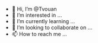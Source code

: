 - 👋 Hi, I’m @Tvouan
- 👀 I’m interested in ...
- 🌱 I’m currently learning ...
- 💞️ I’m looking to collaborate on ...
- 📫 How to reach me ...

<!---
Tvouan/Tvouan is a ✨ special ✨ repository because its `README.md` (this file) appears on your GitHub profile.
You can click the Preview link to take a look at your changes.
--->
